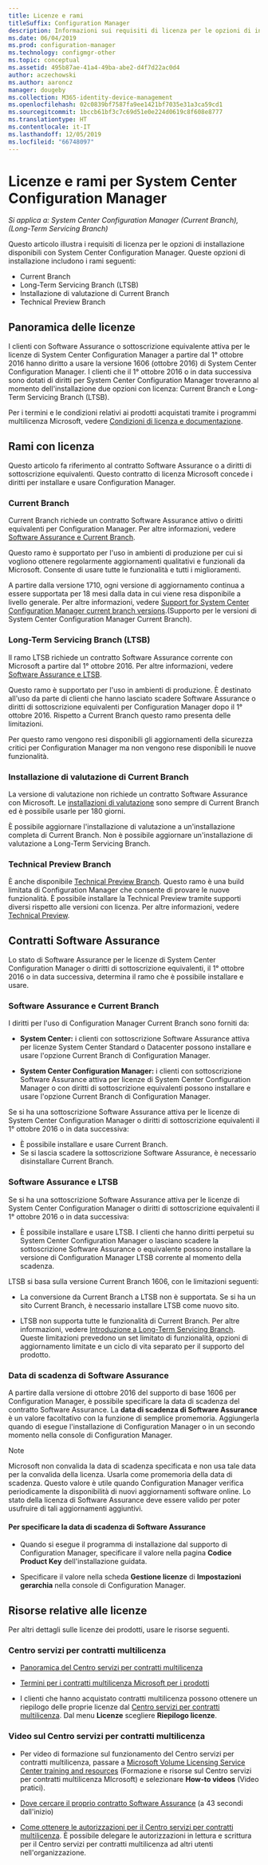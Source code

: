 ```yaml
---
title: Licenze e rami
titleSuffix: Configuration Manager
description: Informazioni sui requisiti di licenza per le opzioni di installazione disponibili con Configuration Manager
ms.date: 06/04/2019
ms.prod: configuration-manager
ms.technology: configmgr-other
ms.topic: conceptual
ms.assetid: 495b87ae-41a4-49ba-abe2-d4f7d22ac0d4
author: aczechowski
ms.author: aaroncz
manager: dougeby
ms.collection: M365-identity-device-management
ms.openlocfilehash: 02c0839bf7587fa9ee1421bf7035e31a3ca59cd1
ms.sourcegitcommit: 1bccb61bf3c7c69d51e0e224d0619c8f608e8777
ms.translationtype: HT
ms.contentlocale: it-IT
ms.lasthandoff: 12/05/2019
ms.locfileid: "66748097"
---
```

# <a name="licensing-and-branches-for-system-center-configuration-manager"></a>Licenze e rami per System Center Configuration Manager

*Si applica a: System Center Configuration Manager (Current Branch), (Long-Term Servicing Branch)*

Questo articolo illustra i requisiti di licenza per le opzioni di installazione disponibili con System Center Configuration Manager. Queste opzioni di installazione includono i rami seguenti:

- Current Branch
- Long-Term Servicing Branch (LTSB)
- Installazione di valutazione di Current Branch
- Technical Preview Branch

## <a name="licensing-overview"></a>Panoramica delle licenze

I clienti con Software Assurance o sottoscrizione equivalente attiva per le licenze di System Center Configuration Manager a partire dal 1° ottobre 2016 hanno diritto a usare la versione 1606 (ottobre 2016) di System Center Configuration Manager. I clienti che il 1° ottobre 2016 o in data successiva sono dotati di diritti per System Center Configuration Manager troveranno al momento dell'installazione due opzioni con licenza: Current Branch e Long-Term Servicing Branch (LTSB).

Per i termini e le condizioni relativi ai prodotti acquistati tramite i programmi multilicenza Microsoft, vedere [Condizioni di licenza e documentazione](https://go.microsoft.com/fwlink/?LinkId=800052).


## <a name="licensed-branches"></a>Rami con licenza

Questo articolo fa riferimento al contratto Software Assurance o a diritti di sottoscrizione equivalenti. Questo contratto di licenza Microsoft concede i diritti per installare e usare Configuration Manager.

### <a name="current-branch"></a>Current Branch

Current Branch richiede un contratto Software Assurance attivo o diritti equivalenti per Configuration Manager. Per altre informazioni, vedere [Software Assurance e Current Branch](#software-assurance-and-the-current-branch).

Questo ramo è supportato per l'uso in ambienti di produzione per cui si vogliono ottenere regolarmente aggiornamenti qualitativi e funzionali da Microsoft. Consente di usare tutte le funzionalità e tutti i miglioramenti.

A partire dalla versione 1710, ogni versione di aggiornamento continua a essere supportata per 18 mesi dalla data in cui viene resa disponibile a livello generale. Per altre informazioni, vedere [Support for System Center Configuration Manager current branch versions](/sccm/core/servers/manage/current-branch-versions-supported).(Supporto per le versioni di System Center Configuration Manager Current Branch).

### <a name="long-term-servicing-branch-ltsb"></a>Long-Term Servicing Branch (LTSB)

Il ramo LTSB richiede un contratto Software Assurance corrente con Microsoft a partire dal 1° ottobre 2016. Per altre informazioni, vedere [Software Assurance e LTSB](#software-assurance-and-the-ltsb).

Questo ramo è supportato per l'uso in ambienti di produzione. È destinato all'uso da parte di clienti che hanno lasciato scadere Software Assurance o diritti di sottoscrizione equivalenti per Configuration Manager dopo il 1° ottobre 2016. Rispetto a Current Branch questo ramo presenta delle limitazioni.

Per questo ramo vengono resi disponibili gli aggiornamenti della sicurezza critici per Configuration Manager ma non vengono rese disponibili le nuove funzionalità.

### <a name="evaluation-installation-of-the-current-branch"></a>Installazione di valutazione di Current Branch

La versione di valutazione non richiede un contratto Software Assurance con Microsoft. Le [installazioni di valutazione](https://www.microsoft.com/evalcenter/evaluate-system-center-configuration-manager-and-endpoint-protection) sono sempre di Current Branch ed è possibile usarle per 180 giorni.

È possibile aggiornare l'installazione di valutazione a un'installazione completa di Current Branch. Non è possibile aggiornare un'installazione di valutazione a Long-Term Servicing Branch.

### <a name="technical-preview-branch"></a>Technical Preview Branch

È anche disponibile [Technical Preview Branch](https://www.microsoft.com/evalcenter/evaluate-system-center-configuration-manager-and-endpoint-protection-technical-preview). Questo ramo è una build limitata di Configuration Manager che consente di provare le nuove funzionalità. È possibile installare la Technical Preview tramite supporti diversi rispetto alle versioni con licenza. Per altre informazioni, vedere [Technical Preview](/sccm/core/get-started/technical-preview).


## <a name="software-assurance-agreements"></a>Contratti Software Assurance

Lo stato di Software Assurance per le licenze di System Center Configuration Manager o diritti di sottoscrizione equivalenti, il 1° ottobre 2016 o in data successiva, determina il ramo che è possibile installare e usare.

### <a name="software-assurance-and-the-current-branch"></a>Software Assurance e Current Branch

I diritti per l'uso di Configuration Manager Current Branch sono forniti da:

- **System Center:** i clienti con sottoscrizione Software Assurance attiva per licenze System Center Standard o Datacenter possono installare e usare l'opzione Current Branch di Configuration Manager.

- **System Center Configuration Manager:** i clienti con sottoscrizione Software Assurance attiva per licenze di System Center Configuration Manager o con diritti di sottoscrizione equivalenti possono installare e usare l'opzione Current Branch di Configuration Manager.

Se si ha una sottoscrizione Software Assurance attiva per le licenze di System Center Configuration Manager o diritti di sottoscrizione equivalenti il 1° ottobre 2016 o in data successiva:

- È possibile installare e usare Current Branch.
- Se si lascia scadere la sottoscrizione Software Assurance, è necessario disinstallare Current Branch.

### <a name="software-assurance-and-the-ltsb"></a>Software Assurance e LTSB

Se si ha una sottoscrizione Software Assurance attiva per le licenze di System Center Configuration Manager o diritti di sottoscrizione equivalenti il 1° ottobre 2016 o in data successiva:

- È possibile installare e usare LTSB. I clienti che hanno diritti perpetui su System Center Configuration Manager o lasciano scadere la sottoscrizione Software Assurance o equivalente possono installare la versione di Configuration Manager LTSB corrente al momento della scadenza.

LTSB si basa sulla versione Current Branch 1606, con le limitazioni seguenti:

- La conversione da Current Branch a LTSB non è supportata. Se si ha un sito Current Branch, è necessario installare LTSB come nuovo sito.  

- LTSB non supporta tutte le funzionalità di Current Branch. Per altre informazioni, vedere [Introduzione a Long-Term Servicing Branch](introduction-to-the-ltsb.md). Queste limitazioni prevedono un set limitato di funzionalità, opzioni di aggiornamento limitate e un ciclo di vita separato per il supporto del prodotto.  

### <a name="software-assurance-expiration-date"></a>Data di scadenza di Software Assurance

A partire dalla versione di ottobre 2016 del supporto di base 1606 per Configuration Manager, è possibile specificare la data di scadenza del contratto Software Assurance. La **data di scadenza di Software Assurance** è un valore facoltativo con la funzione di semplice promemoria. Aggiungerla quando di esegue l'installazione di Configuration Manager o in un secondo momento nella console di Configuration Manager.

> [!NOTE]
> Microsoft non convalida la data di scadenza specificata e non usa tale data per la convalida della licenza. Usarla come promemoria della data di scadenza. Questo valore è utile quando Configuration Manager verifica periodicamente la disponibilità di nuovi aggiornamenti software online. Lo stato della licenza di Software Assurance deve essere valido per poter usufruire di tali aggiornamenti aggiuntivi.

#### <a name="to-specify-the-software-assurance-expiration-date"></a>Per specificare la data di scadenza di Software Assurance

- Quando si esegue il programma di installazione dal supporto di Configuration Manager, specificare il valore nella pagina **Codice Product Key** dell'installazione guidata.

- Specificare il valore nella scheda **Gestione licenze** di **Impostazioni gerarchia** nella console di Configuration Manager.


## <a name="licensing-resources"></a>Risorse relative alle licenze

Per altri dettagli sulle licenze dei prodotti, usare le risorse seguenti.

### <a name="microsoft-volume-licensing-service-center-vlsc"></a>Centro servizi per contratti multilicenza

- [Panoramica del Centro servizi per contratti multilicenza](https://www.microsoft.com/Licensing/existing-customer/vlsc-training-and-resources.aspx)

- [Termini per i contratti multilicenza Microsoft per i prodotti](https://go.microsoft.com/fwlink/?LinkId=800052)

- I clienti che hanno acquistato contratti multilicenza possono ottenere un riepilogo delle proprie licenze dal [Centro servizi per contratti multilicenza](https://www.microsoft.com/Licensing/servicecenter/default.aspx). Dal menu **Licenze** scegliere **Riepilogo licenze**.

### <a name="vlsc-videos"></a>Video sul Centro servizi per contratti multilicenza

- Per video di formazione sul funzionamento del Centro servizi per contratti multilicenza, passare a [Microsoft Volume Licensing Service Center training and resources](https://www.microsoft.com/licensing/existing-customer/vlsc-training-and-resources) (Formazione e risorse sul Centro servizi per contratti multilicenza MIcrosoft) e selezionare **How-to videos** (Video pratici).

- [Dove cercare il proprio contratto Software Assurance](https://www.microsoft.com/showcase/video.aspx?uuid=fe1846cb-1d26-49fc-b064-57b25dcc31a0) (a 43 secondi dall'inizio)  

- [Come ottenere le autorizzazioni per il Centro servizi per contratti multilicenza](https://www.microsoft.com/showcase/video.aspx?uuid=ac4ed1ca-d0a9-43cd-89fa-74ccb555dec4). È possibile delegare le autorizzazioni in lettura e scrittura per il Centro servizi per contratti multilicenza ad altri utenti nell'organizzazione.
